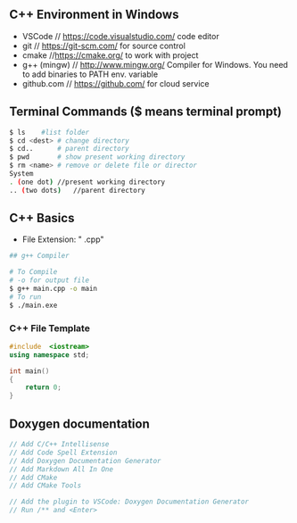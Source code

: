 ## C++ Environment in Windows
- VSCode    // https://code.visualstudio.com/  code editor
- git   //  https://git-scm.com/  for source control
- cmake //https://cmake.org/  to work with project
- g++ (mingw)   // http://www.mingw.org/  Compiler for Windows.  You need to add binaries to PATH env. variable
- github.com // https://github.com/ for cloud service


## Terminal Commands ($ means terminal prompt)
```bash
$ ls	#list folder
$ cd <dest>	# change directory
$ cd..		# parent directory
$ pwd		# show present working directory
$ rm <name>	# remove or delete file or director
System
. (one dot)	//present working directory
.. (two dots)	//parent directory
```

## C++ Basics
- File Extension: " .cpp"
```bash
## g++ Compiler

# To Compile
# -o for output file
$ g++ main.cpp -o main
# To run
$ ./main.exe
```

### C++ File Template
```cpp
#include  <iostream>
using namespace std;

int main()
{
    return 0;
}
```

## Doxygen documentation
```cpp
// Add C/C++ Intellisense
// Add Code Spell Extension
// Add Doxygen Documentation Generator
// Add Markdown All In One
// Add CMake
// Add CMake Tools

// Add the plugin to VSCode: Doxygen Documentation Generator
// Run /** and <Enter>
```